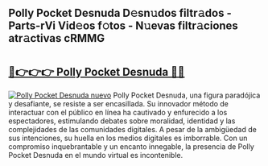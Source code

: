 ## Polly Pocket Desnuda D𝚎sn𝚞dos filtr𝚊dos - Parts-rVi Vid𝚎os f𝚘tos - N𝚞evas filtr𝚊ciones atr𝚊ctivas cRMMG

# <h2><a href="http://mb3oox.tromn.icu/?c=Polly+Pocket+Desnuda">🔗👉👉👉 Polly Pocket Desnuda 🔗🔗</a></h2>

[![Polly Pocket Desnuda nuevo](https://i.imgur.com/pEAQMta.gif)](http://mb3oox.tromn.icu/?c=Polly+Pocket+Desnuda)
Polly Pocket Desnuda, una figura paradójica y desafiante, se resiste a ser encasillada. Su innovador método de interactuar con el público en línea ha cautivado y enfurecido a los espectadores, estimulando debates sobre moralidad, identidad y las complejidades de las comunidades digitales. A pesar de la ambigüedad de sus intenciones, su huella en los medios digitales es imborrable. Con un compromiso inquebrantable y un encanto innegable, la presencia de Polly Pocket Desnuda en el mundo virtual es incontenible.
